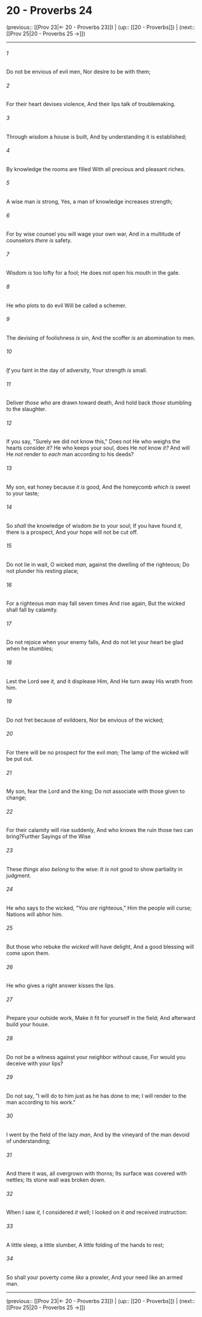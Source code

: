 # 20 - Proverbs 24

(previous:: [[Prov 23|← 20 - Proverbs 23]]) | (up:: [[20 - Proverbs]]) | (next:: [[Prov 25|20 - Proverbs 25 →]])

***


###### 1 
Do not be envious of evil men, Nor desire to be with them; 

###### 2 
For their heart devises violence, And their lips talk of troublemaking. 

###### 3 
Through wisdom a house is built, And by understanding it is established; 

###### 4 
By knowledge the rooms are filled With all precious and pleasant riches. 

###### 5 
A wise man _is_ strong, Yes, a man of knowledge increases strength; 

###### 6 
For by wise counsel you will wage your own war, And in a multitude of counselors _there is_ safety. 

###### 7 
Wisdom _is_ too lofty for a fool; He does not open his mouth in the gate. 

###### 8 
He who plots to do evil Will be called a schemer. 

###### 9 
The devising of foolishness _is_ sin, And the scoffer _is_ an abomination to men. 

###### 10 
_If_ you faint in the day of adversity, Your strength _is_ small. 

###### 11 
Deliver _those who_ are drawn toward death, And hold back _those_ stumbling to the slaughter. 

###### 12 
If you say, "Surely we did not know this," Does not He who weighs the hearts consider _it?_ He who keeps your soul, does He _not_ know _it?_ And will He _not_ render to _each_ man according to his deeds? 

###### 13 
My son, eat honey because _it is_ good, And the honeycomb _which is_ sweet to your taste; 

###### 14 
So _shall_ the knowledge of wisdom _be_ to your soul; If you have found _it,_ there is a prospect, And your hope will not be cut off. 

###### 15 
Do not lie in wait, O wicked _man,_ against the dwelling of the righteous; Do not plunder his resting place; 

###### 16 
For a righteous _man_ may fall seven times And rise again, But the wicked shall fall by calamity. 

###### 17 
Do not rejoice when your enemy falls, And do not let your heart be glad when he stumbles; 

###### 18 
Lest the Lord see _it,_ and it displease Him, And He turn away His wrath from him. 

###### 19 
Do not fret because of evildoers, Nor be envious of the wicked; 

###### 20 
For there will be no prospect for the evil _man;_ The lamp of the wicked will be put out. 

###### 21 
My son, fear the Lord and the king; Do not associate with those given to change; 

###### 22 
For their calamity will rise suddenly, And who knows the ruin those two can bring?Further Sayings of the Wise 

###### 23 
These _things_ also _belong_ to the wise: _It is_ not good to show partiality in judgment. 

###### 24 
He who says to the wicked, "You _are_ righteous," Him the people will curse; Nations will abhor him. 

###### 25 
But those who rebuke _the wicked_ will have delight, And a good blessing will come upon them. 

###### 26 
He who gives a right answer kisses the lips. 

###### 27 
Prepare your outside work, Make it fit for yourself in the field; And afterward build your house. 

###### 28 
Do not be a witness against your neighbor without cause, For would you deceive with your lips? 

###### 29 
Do not say, "I will do to him just as he has done to me; I will render to the man according to his work." 

###### 30 
I went by the field of the lazy _man_, And by the vineyard of the man devoid of understanding; 

###### 31 
And there it was, all overgrown with thorns; Its surface was covered with nettles; Its stone wall was broken down. 

###### 32 
When I saw _it,_ I considered _it_ well; I looked on _it and_ received instruction: 

###### 33 
A little sleep, a little slumber, A little folding of the hands to rest; 

###### 34 
So shall your poverty come _like_ a prowler, And your need like an armed man.

***

(previous:: [[Prov 23|← 20 - Proverbs 23]]) | (up:: [[20 - Proverbs]]) | (next:: [[Prov 25|20 - Proverbs 25 →]])
